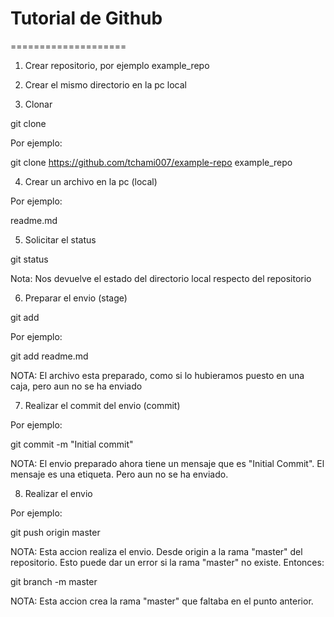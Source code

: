 # Tutorial de Github
====================

1) Crear repositorio, por ejemplo example_repo

2) Crear el mismo directorio en la pc local

3) Clonar

git clone <nombre del repositorio>

Por ejemplo:

git clone https://github.com/tchami007/example-repo example_repo

4) Crear un archivo en la pc (local)

Por ejemplo:

readme.md

5) Solicitar el status

git status

Nota: Nos devuelve el estado del directorio local respecto del repositorio

6) Preparar el envio (stage)

git add <nombre del archivo>

Por ejemplo:

git add readme.md

NOTA: El archivo esta preparado, como si lo hubieramos puesto en una caja, pero aun no se ha enviado

7) Realizar el commit del envio (commit)

Por ejemplo:

git commit -m "Initial commit"

NOTA: El envio preparado ahora tiene un mensaje que es "Initial Commit". El mensaje es una etiqueta. Pero aun no se ha enviado.

8) Realizar el envio

Por ejemplo:

git push origin master

NOTA: Esta accion realiza el envio. Desde origin a la rama "master" del repositorio. Esto puede dar un error si la rama "master" no existe. Entonces:

git branch -m master

NOTA: Esta accion crea la rama "master" que faltaba en el punto anterior.



